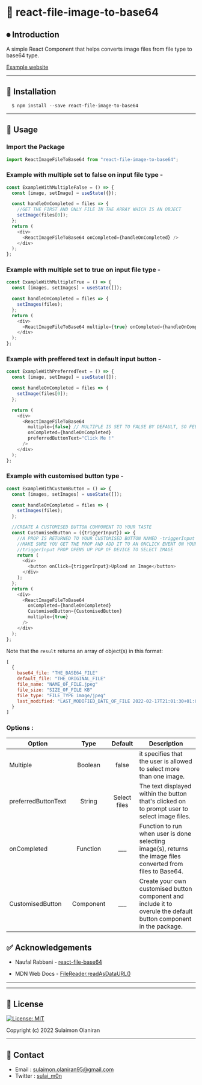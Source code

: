 #

# 🚀 react-file-image-to-base64

## ⏺ Introduction

A simple React Component that helps converts image files from file type to base64 type.

[Example website](https://react-image-file-to-base64.netlify.app/)

---

## 🔧 Installation

      $ npm install --save react-file-image-to-base64

---

## 📖 Usage

### Import the Package

```javascript
import ReactImageFileToBase64 from "react-file-image-to-base64";
```

### Example with multiple set to false on input file type -

```javascript
const ExampleWithMultipleFalse = () => {
  const [image, setImage] = useState({});

  const handleOnCompleted = files => {
    //GET THE FIRST AND ONLY FILE IN THE ARRAY WHICH IS AN OBJECT
    setImage(files[0]);
  };
  return (
    <div>
      <ReactImageFileToBase64 onCompleted={handleOnCompleted} />
    </div>
  );
};
```

### Example with multiple set to true on input file type -

```javascript
const ExampleWithMultipleTrue = () => {
  const [images, setImages] = useState([]);

  const handleOnCompleted = files => {
    setImages(files);
  };
  return (
    <div>
      <ReactImageFileToBase64 multiple={true} onCompleted={handleOnCompleted} />
    </div>
  );
};
```

### Example with preffered text in default input button -

```javascript
const ExampleWithPreferredText = () => {
  const [image, setImage] = useState([]);

  const handleOnCompleted = files => {
    setImage(files[0]);
  };

  return (
    <div>
      <ReactImageFileToBase64
        multiple={false} // MULTIPLE IS SET TO FALSE BY DEFAULT, SO FEEL FREE TO REMOVE THIS  CHUNK IF YOU WANT
        onCompleted={handleOnCompleted}
        preferredButtonText="Click Me !"
      />
    </div>
  );
};
```

### Example with customised button type -

```javascript
const ExampleWithCustomButton = () => {
  const [images, setImages] = useState([]);

  const handleOnCompleted = files => {
    setImages(files);
  };

  //CREATE A CUSTOMISED BUTTON COMPONENT TO YOUR TASTE
  const CustomisedButton = ({triggerInput}) => {
    //A PROP IS RETURNED TO YOUR CUSTOMISED BUTTON NAMED -triggerInput
    //MAKE SURE YOU GET THE PROP AND ADD IT TO AN ONCLICK EVENT ON YOUR CUSTOMISED BUTTON
    //triggerInput PROP OPENS UP POP OF DEVICE TO SELECT IMAGE
    return (
      <div>
        <button onClick={triggerInput}>Upload an Image</button>
      </div>
    );
  };
  return (
    <div>
      <ReactImageFileToBase64
        onCompleted={handleOnCompleted}
        CustomisedButton={CustomisedButton}
        multiple={true}
      />
    </div>
  );
};
```

Note that the `result` returns an array of object(s) in this format:

```javascript
[
  {
    base64_file: "THE_BASE64_FILE"
    default_file: "THE_ORIGINAL_FILE"
    file_name: "NAME_OF_FILE.jpeg"
    file_size: "SIZE_OF_FILE KB"
    file_type: "FILE_TYPE image/jpeg"
    last_modified: "LAST_MODIFIED_DATE_OF_FILE 2022-02-17T21:01:30+01:00"
  }
]

```

### Options :

| Option              |   Type    |   Default    | Description                                                                                                        |
| ------------------- | :-------: | :----------: | ------------------------------------------------------------------------------------------------------------------ |
| Multiple            |  Boolean  |    false     | it specifies that the user is allowed to select more than one image.                                               |
| preferredButtonText |  String   | Select files | The text displayed within the button that's clicked on to prompt user to select image files.                       |
| onCompleted         | Function  |    \_\_\_    | Function to run when user is done selecting image(s), returns the image files converted from files to Base64.      |
| CustomisedButton    | Component |    \_\_\_    | Create your own customised button component and include it to overule the default button component in the package. |

## ✅ Acknowledgements

- Naufal Rabbani - [react-file-base64](https://github.com/BosNaufal/react-file-base64)

- MDN Web Docs - [FileReader.readAsDataURL()](https://developer.mozilla.org/en-US/docs/Web/API/FileReader/readAsDataURL)

---

---

## 📝 License

[![License: MIT](https://img.shields.io/badge/License-MIT-yellow.svg)](https://opensource.org/licenses/MIT)

Copyright (c) 2022 Sulaimon Olaniran

---

## 📍 Contact

- Email : sulaimon.olaniran95@gmail.com
- Twitter : [sulai_m0n](https://twitter.com/sulai_m0n)

```

```
